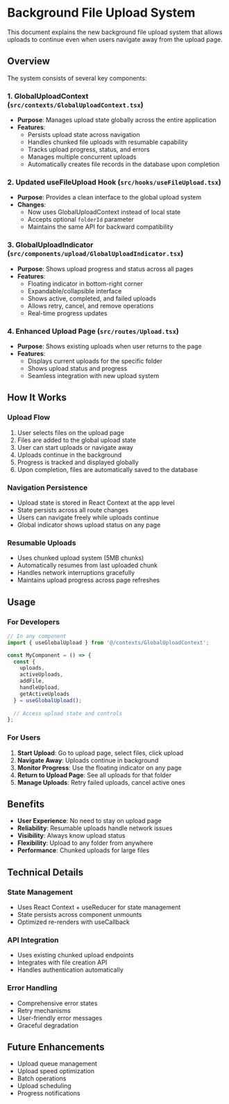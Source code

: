 # Background File Upload System

This document explains the new background file upload system that allows uploads to continue even when users navigate away from the upload page.

## Overview

The system consists of several key components:

### 1. GlobalUploadContext (`src/contexts/GlobalUploadContext.tsx`)
- **Purpose**: Manages upload state globally across the entire application
- **Features**:
  - Persists upload state across navigation
  - Handles chunked file uploads with resumable capability
  - Tracks upload progress, status, and errors
  - Manages multiple concurrent uploads
  - Automatically creates file records in the database upon completion

### 2. Updated useFileUpload Hook (`src/hooks/useFileUpload.tsx`)
- **Purpose**: Provides a clean interface to the global upload system
- **Changes**:
  - Now uses GlobalUploadContext instead of local state
  - Accepts optional `folderId` parameter
  - Maintains the same API for backward compatibility

### 3. GlobalUploadIndicator (`src/components/upload/GlobalUploadIndicator.tsx`)
- **Purpose**: Shows upload progress and status across all pages
- **Features**:
  - Floating indicator in bottom-right corner
  - Expandable/collapsible interface
  - Shows active, completed, and failed uploads
  - Allows retry, cancel, and remove operations
  - Real-time progress updates

### 4. Enhanced Upload Page (`src/routes/Upload.tsx`)
- **Purpose**: Shows existing uploads when user returns to the page
- **Features**:
  - Displays current uploads for the specific folder
  - Shows upload status and progress
  - Seamless integration with new upload system

## How It Works

### Upload Flow
1. User selects files on the upload page
2. Files are added to the global upload state
3. User can start uploads or navigate away
4. Uploads continue in the background
5. Progress is tracked and displayed globally
6. Upon completion, files are automatically saved to the database

### Navigation Persistence
- Upload state is stored in React Context at the app level
- State persists across all route changes
- Users can navigate freely while uploads continue
- Global indicator shows upload status on any page

### Resumable Uploads
- Uses chunked upload system (5MB chunks)
- Automatically resumes from last uploaded chunk
- Handles network interruptions gracefully
- Maintains upload progress across page refreshes

## Usage

### For Developers

```typescript
// In any component
import { useGlobalUpload } from '@/contexts/GlobalUploadContext';

const MyComponent = () => {
  const { 
    uploads, 
    activeUploads, 
    addFile, 
    handleUpload,
    getActiveUploads 
  } = useGlobalUpload();
  
  // Access upload state and controls
};
```

### For Users

1. **Start Upload**: Go to upload page, select files, click upload
2. **Navigate Away**: Uploads continue in background
3. **Monitor Progress**: Use the floating indicator on any page
4. **Return to Upload Page**: See all uploads for that folder
5. **Manage Uploads**: Retry failed uploads, cancel active ones

## Benefits

- **User Experience**: No need to stay on upload page
- **Reliability**: Resumable uploads handle network issues
- **Visibility**: Always know upload status
- **Flexibility**: Upload to any folder from anywhere
- **Performance**: Chunked uploads for large files

## Technical Details

### State Management
- Uses React Context + useReducer for state management
- State persists across component unmounts
- Optimized re-renders with useCallback

### API Integration
- Uses existing chunked upload endpoints
- Integrates with file creation API
- Handles authentication automatically

### Error Handling
- Comprehensive error states
- Retry mechanisms
- User-friendly error messages
- Graceful degradation

## Future Enhancements

- Upload queue management
- Upload speed optimization
- Batch operations
- Upload scheduling
- Progress notifications
